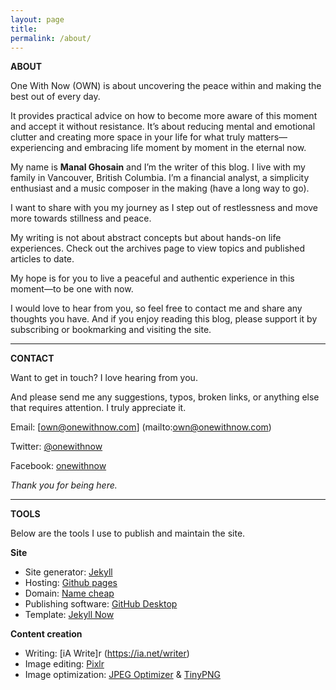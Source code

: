 ```yaml
---
layout: page
title: 
permalink: /about/
---
```


**ABOUT**

One With Now (OWN) is about uncovering the peace within and making the best out of every day.

It provides practical advice on how to become more aware of this moment and accept it without resistance. It’s about reducing mental and emotional clutter and creating more space in your life for what truly matters—experiencing and embracing life moment by moment in the eternal now.

My name is **Manal Ghosain** and I’m the writer of this blog. I live with my family in Vancouver, British Columbia. I’m a financial analyst, a simplicity enthusiast and a music composer in the making (have a long way to go).

I want to share with you my journey as I step out of restlessness and move more towards stillness and peace.

My writing is not about abstract concepts but about hands-on life experiences. Check out the archives page to view topics and published articles to date.

My hope is for you to live a peaceful and authentic experience in this moment—to be one with now.

I would love to hear from you, so feel free to contact me and share any thoughts you have. And if you enjoy reading this blog, please support it by subscribing or bookmarking and visiting the site.

***

**CONTACT**

Want to get in touch? I love hearing from you. 

And please send me any suggestions, typos, broken links, or anything else that requires attention. I truly appreciate it.

Email: [own@onewithnow.com] (mailto:own@onewithnow.com)

Twitter: [@onewithnow](http://www.twitter.com/onewithnow)

Facebook: [onewithnow](http://www.facebook.com/onewithnow) 

*Thank you for being here.*

***

**TOOLS**

Below are the tools I use to publish and maintain the site. 

**Site**

- Site generator: [Jekyll](http://jekyllrb.com/)
- Hosting: [Github pages](http://pages.github.com/)
- Domain: [Name cheap](http://www.namecheap.com/)
- Publishing software: [GitHub Desktop](https://desktop.github.com/)
- Template: [Jekyll Now](http://www.jekyllnow.com/)

**Content creation**

- Writing: [iA Write]r (https://ia.net/writer)
- Image editing: [Pixlr](http://pixlr.com/editor/)
- Image optimization: [JPEG Optimizer](http://www.jpeg-optimizer.com/) & [TinyPNG](http://tinypng.com/)

